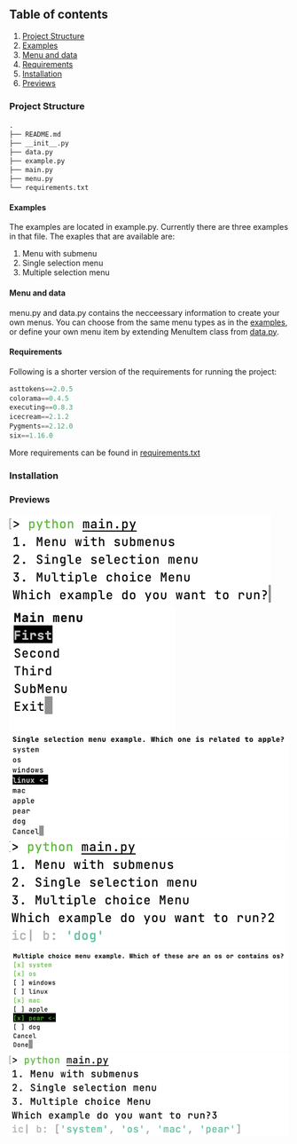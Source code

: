 ## Table of contents
1. [Project Structure](#project-structure)
  1. [Examples](#examples)
  2. [Menu and data](#menu-and-data)
  3. [Requirements](#requirements)
2. [Installation](#installation)
3. [Previews](#previews)

### Project Structure
```
.
├── README.md
├── __init__.py
├── data.py
├── example.py
├── main.py
├── menu.py
└── requirements.txt
```

#### Examples
The examples are located in example.py. Currently
there are three examples in that file. The exaples
that are available are:
1. Menu with submenu
2. Single selection menu
3. Multiple selection menu

#### Menu and data
menu.py and data.py contains the necceessary information
to create your own menus. You can choose from the same
menu types as in the [examples](#examples), or define
your own menu item by extending MenuItem class from
[data.py](/data.py).

#### Requirements
Following is a shorter version of the requirements
for running the project:
```python
asttokens==2.0.5
colorama==0.4.5
executing==0.8.3
icecream==2.1.2
Pygments==2.12.0
six==1.16.0
```
More requirements can be found in [requirements.txt](/requirements.txt)

### Installation

### Previews
![Example 1](/images/Example1.png)
![Example 2](/images/Example2.png)
![Example 3](/images/Example3.png)
![Example 4](/images/Example4.png)
![Example 5](/images/Example5.png)
![Example 6](/images/Example6.png)
